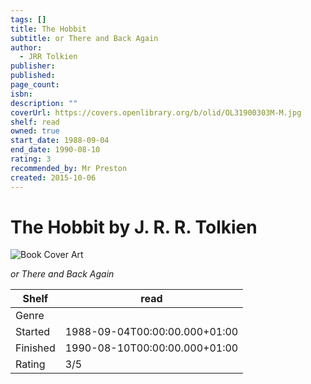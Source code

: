 ```yaml
---
tags: []
title: The Hobbit
subtitle: or There and Back Again
author:
  - JRR Tolkien
publisher: 
published: 
page_count: 
isbn: 
description: ""
coverUrl: https://covers.openlibrary.org/b/olid/OL31900303M-M.jpg
shelf: read
owned: true
start_date: 1988-09-04
end_date: 1990-08-10
rating: 3
recommended_by: Mr Preston
created: 2015-10-06
---
```


# The Hobbit by J. R. R. Tolkien

![Book Cover Art](https://covers.openlibrary.org/b/olid/OL31900303M-M.jpg)

_or There and Back Again_

| Shelf | read |
| --- | --- |
| Genre |  |
| Started | 1988-09-04T00:00:00.000+01:00 |
| Finished | 1990-08-10T00:00:00.000+01:00 |
| Rating | 3/5 |


